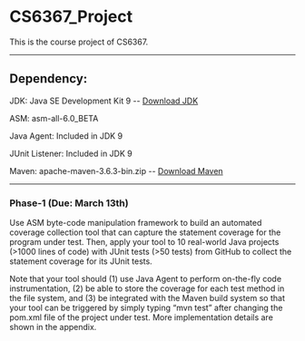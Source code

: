 # CS6367_Project
This is the course project of CS6367.

---

<h2>Dependency:</h2>

JDK: Java SE Development Kit 9 -- [Download JDK](https://www.oracle.com/java/technologies/javase/javase9-archive-downloads.html)

ASM: asm-all-6.0_BETA

Java Agent: Included in JDK 9

JUnit Listener: Included in JDK 9

Maven: apache-maven-3.6.3-bin.zip -- [Download Maven](https://maven.apache.org/download.cgi)

---

<h3>Phase-1 (Due: March 13th)</h2>

Use ASM byte-code manipulation framework to build an automated coverage collection tool that can capture the statement coverage for the program under test. Then, apply your tool to 10 real-world Java projects (>1000 lines of code) with JUnit tests (>50 tests) from GitHub to collect the statement coverage for its JUnit tests. 

Note that your tool should (1) use Java Agent to perform on-the-fly code instrumentation, (2) be able to store the coverage for each test method in the file system, and (3) be integrated with the Maven build system so that your tool can be triggered by simply typing “mvn test” after changing the pom.xml file of the project under test. More implementation details are shown in the appendix. 

